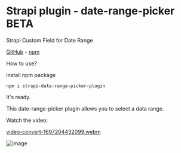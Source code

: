 # Strapi plugin - date-range-picker  BETA

Strapi Custom Field for Date Range 

[GitHub](https://github.com/muammerkeles/strapi-date-range-picker-plugin) - [npm](https://www.npmjs.com/package/strapi-date-range-picker-plugin)

How to use?

install npm package 

`npm i strapi-date-range-picker-plugin`

It's ready.

This date-range-picker plugin allows you to select a data range. 

Watch the video:

[video-convert-1697204432099.webm](https://github.com/muammerkeles/strapi-date-range-picker-plugin/assets/6603435/207f242d-5aaf-4872-86ee-4c98578705ef)


![image](https://github.com/muammerkeles/strapi-date-range-picker-plugin/assets/6603435/5e6cd3fc-3a5c-466f-a6da-c3d95a5c718f)


 
